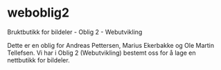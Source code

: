 # weboblig2
Bruktbutikk for bildeler - Oblig 2 - Webutvikling

Dette er en oblig for Andreas Pettersen, Marius Ekerbakke og Ole Martin Tellefsen.
Vi har i Oblig 2 (Webutvikling) bestemt oss for å lage en nettbutikk for bildeler.

